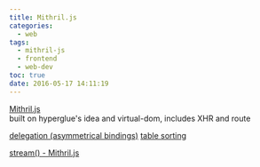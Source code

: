 ```yaml
---
title: Mithril.js
categories:
  - web
tags:
  - mithril-js
  - frontend
  - web-dev
toc: true
date: 2016-05-17 14:11:19
---
```


[Mithril.js](http://mithril.js.org/index.html)  
built on hyperglue's idea and virtual-dom, includes XHR and route

[delegation (asymmetrical bindings)](http://lhorie.github.io/mithril-blog/asymmetrical-data-bindings.html)
[table sorting](http://lhorie.github.io/mithril-blog/vanilla-table-sorting.html)

[stream() - Mithril.js](http://mithril.js.org/stream.html)
